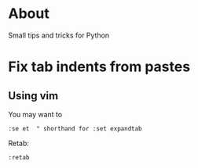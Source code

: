# About

Small tips and tricks for Python

# Fix tab indents from pastes

## Using vim

You may want to

```
:se et  " shorthand for :set expandtab
```

Retab:
```
:retab
```

